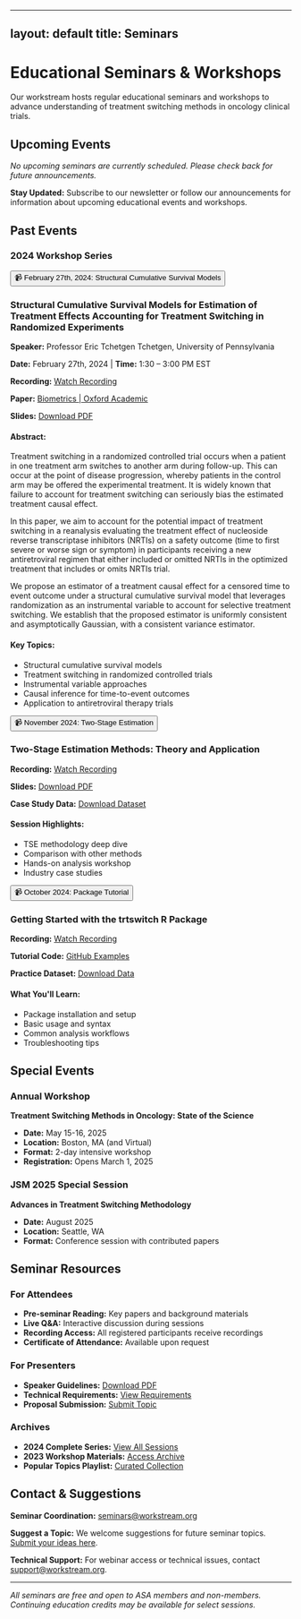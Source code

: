 
---
layout: default
title: Seminars
---

# Educational Seminars & Workshops

Our workstream hosts regular educational seminars and workshops to advance understanding of treatment switching methods in oncology clinical trials.

## Upcoming Events

*No upcoming seminars are currently scheduled. Please check back for future announcements.*

**Stay Updated:** Subscribe to our newsletter or follow our announcements for information about upcoming educational events and workshops.

## Past Events

### 2024 Workshop Series

<button class="collapsible">📹 February 27th, 2024: Structural Cumulative Survival Models</button>
<div class="collapsible-content">
  <h3>Structural Cumulative Survival Models for Estimation of Treatment Effects Accounting for Treatment Switching in Randomized Experiments</h3>
  <p><strong>Speaker:</strong> Professor Eric Tchetgen Tchetgen, University of Pennsylvania</p>
  <p><strong>Date:</strong> February 27th, 2024 | <strong>Time:</strong> 1:30 – 3:00 PM EST</p>
  <p><strong>Recording:</strong> <a href="#">Watch Recording</a></p>
  <p><strong>Paper:</strong> <a href="https://academic.oup.com/biometrics" target="_blank">Biometrics | Oxford Academic</a></p>
  <p><strong>Slides:</strong> <a href="#">Download PDF</a></p>
  <h4>Abstract:</h4>
  <p>Treatment switching in a randomized controlled trial occurs when a patient in one treatment arm switches to another arm during follow-up. This can occur at the point of disease progression, whereby patients in the control arm may be offered the experimental treatment. It is widely known that failure to account for treatment switching can seriously bias the estimated treatment causal effect.</p>
  <p>In this paper, we aim to account for the potential impact of treatment switching in a reanalysis evaluating the treatment effect of nucleoside reverse transcriptase inhibitors (NRTIs) on a safety outcome (time to first severe or worse sign or symptom) in participants receiving a new antiretroviral regimen that either included or omitted NRTIs in the optimized treatment that includes or omits NRTIs trial.</p>
  <p>We propose an estimator of a treatment causal effect for a censored time to event outcome under a structural cumulative survival model that leverages randomization as an instrumental variable to account for selective treatment switching. We establish that the proposed estimator is uniformly consistent and asymptotically Gaussian, with a consistent variance estimator.</p>
  <h4>Key Topics:</h4>
  <ul>
    <li>Structural cumulative survival models</li>
    <li>Treatment switching in randomized controlled trials</li>
    <li>Instrumental variable approaches</li>
    <li>Causal inference for time-to-event outcomes</li>
    <li>Application to antiretroviral therapy trials</li>
  </ul>
</div>

<button class="collapsible">📹 November 2024: Two-Stage Estimation</button>
<div class="collapsible-content">
  <h3>Two-Stage Estimation Methods: Theory and Application</h3>
  <p><strong>Recording:</strong> <a href="#">Watch Recording</a></p>
  <p><strong>Slides:</strong> <a href="#">Download PDF</a></p>
  <p><strong>Case Study Data:</strong> <a href="#">Download Dataset</a></p>
  
  <h4>Session Highlights:</h4>
  <ul>
    <li>TSE methodology deep dive</li>
    <li>Comparison with other methods</li>
    <li>Hands-on analysis workshop</li>
    <li>Industry case studies</li>
  </ul>
</div>

<button class="collapsible">📹 October 2024: Package Tutorial</button>
<div class="collapsible-content">
  <h3>Getting Started with the trtswitch R Package</h3>
  <p><strong>Recording:</strong> <a href="#">Watch Recording</a></p>
  <p><strong>Tutorial Code:</strong> <a href="#">GitHub Examples</a></p>
  <p><strong>Practice Dataset:</strong> <a href="#">Download Data</a></p>
  
  <h4>What You'll Learn:</h4>
  <ul>
    <li>Package installation and setup</li>
    <li>Basic usage and syntax</li>
    <li>Common analysis workflows</li>
    <li>Troubleshooting tips</li>
  </ul>
</div>

## Special Events

### Annual Workshop
**Treatment Switching Methods in Oncology: State of the Science**
- **Date:** May 15-16, 2025
- **Location:** Boston, MA (and Virtual)
- **Format:** 2-day intensive workshop
- **Registration:** Opens March 1, 2025

### JSM 2025 Special Session
**Advances in Treatment Switching Methodology**
- **Date:** August 2025
- **Location:** Seattle, WA
- **Format:** Conference session with contributed papers

## Seminar Resources

### For Attendees
- **Pre-seminar Reading:** Key papers and background materials
- **Live Q&A:** Interactive discussion during sessions
- **Recording Access:** All registered participants receive recordings
- **Certificate of Attendance:** Available upon request

### For Presenters
- **Speaker Guidelines:** <a href="#">Download PDF</a>
- **Technical Requirements:** <a href="#">View Requirements</a>
- **Proposal Submission:** <a href="#">Submit Topic</a>

### Archives
- **2024 Complete Series:** <a href="#">View All Sessions</a>
- **2023 Workshop Materials:** <a href="#">Access Archive</a>
- **Popular Topics Playlist:** <a href="#">Curated Collection</a>

## Contact & Suggestions

**Seminar Coordination:** seminars@workstream.org

**Suggest a Topic:** We welcome suggestions for future seminar topics. <a href="#">Submit your ideas here</a>.

**Technical Support:** For webinar access or technical issues, contact <a href="#">support@workstream.org</a>.

---

*All seminars are free and open to ASA members and non-members. Continuing education credits may be available for select sessions.*
